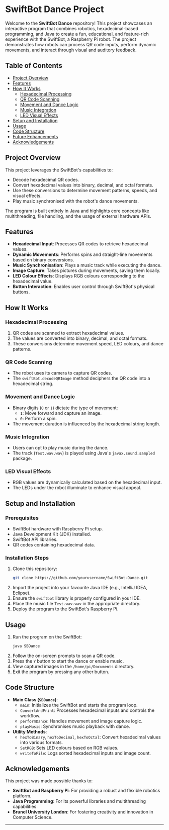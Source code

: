 # SwiftBot Dance Project

Welcome to the **SwiftBot Dance** repository! This project showcases an interactive program that combines robotics, hexadecimal-based programming, and Java to create a fun, educational, and feature-rich experience with the SwiftBot, a Raspberry Pi robot. The project demonstrates how robots can process QR code inputs, perform dynamic movements, and interact through visual and auditory feedback.

## Table of Contents
- [Project Overview](#project-overview)
- [Features](#features)
- [How It Works](#how-it-works)
  - [Hexadecimal Processing](#hexadecimal-processing)
  - [QR Code Scanning](#qr-code-scanning)
  - [Movement and Dance Logic](#movement-and-dance-logic)
  - [Music Integration](#music-integration)
  - [LED Visual Effects](#led-visual-effects)
- [Setup and Installation](#setup-and-installation)
- [Usage](#usage)
- [Code Structure](#code-structure)
- [Future Enhancements](#future-enhancements)
- [Acknowledgements](#acknowledgements)

## Project Overview
This project leverages the SwiftBot's capabilities to:
- Decode hexadecimal QR codes.
- Convert hexadecimal values into binary, decimal, and octal formats.
- Use these conversions to determine movement patterns, speeds, and visual effects.
- Play music synchronised with the robot's dance movements.

The program is built entirely in Java and highlights core concepts like multithreading, file handling, and the usage of external hardware APIs.

## Features
- **Hexadecimal Input**: Processes QR codes to retrieve hexadecimal values.
- **Dynamic Movements**: Performs spins and straight-line movements based on binary conversions.
- **Music Synchronisation**: Plays a music track while executing the dance.
- **Image Capture**: Takes pictures during movements, saving them locally.
- **LED Colour Effects**: Displays RGB colours corresponding to the hexadecimal value.
- **Button Interaction**: Enables user control through SwiftBot's physical buttons.

## How It Works

### Hexadecimal Processing
1. QR codes are scanned to extract hexadecimal values.
2. The values are converted into binary, decimal, and octal formats.
3. These conversions determine movement speed, LED colours, and dance patterns.

### QR Code Scanning
- The robot uses its camera to capture QR codes.
- The `swiftBot.decodeQRImage` method deciphers the QR code into a hexadecimal string.

### Movement and Dance Logic
- Binary digits (`0` or `1`) dictate the type of movement:
  - `1`: Move forward and capture an image.
  - `0`: Perform a spin.
- The movement duration is influenced by the hexadecimal string length.

### Music Integration
- Users can opt to play music during the dance.
- The track (`Test.wav.wav`) is played using Java's `javax.sound.sampled` package.

### LED Visual Effects
- RGB values are dynamically calculated based on the hexadecimal input.
- The LEDs under the robot illuminate to enhance visual appeal.

## Setup and Installation

### Prerequisites
- SwiftBot hardware with Raspberry Pi setup.
- Java Development Kit (JDK) installed.
- SwiftBot API libraries.
- QR codes containing hexadecimal data.

### Installation Steps
1. Clone this repository:
   ```bash
   git clone https://github.com/yourusername/SwiftBot-Dance.git
   ```
2. Import the project into your favourite Java IDE (e.g., IntelliJ IDEA, Eclipse).
3. Ensure the `swiftbot` library is properly configured in your IDE.
4. Place the music file `Test.wav.wav` in the appropriate directory.
5. Deploy the program to the SwiftBot's Raspberry Pi.

## Usage
1. Run the program on the SwiftBot:
   ```bash
   java SBDance
   ```
2. Follow the on-screen prompts to scan a QR code.
3. Press the `Y` button to start the dance or enable music.
4. View captured images in the `/home/pi/Documents` directory.
5. Exit the program by pressing any other button.

## Code Structure

- **Main Class (`SBDance`)**:
  - `main`: Initializes the SwiftBot and starts the program loop.
  - `ConvertAndPrint`: Processes hexadecimal inputs and controls the workflow.
  - `performDance`: Handles movement and image capture logic.
  - `playMusic`: Synchronises music playback with dance.
- **Utility Methods**:
  - `hexToBinary`, `hexToDecimal`, `hexToOctal`: Convert hexadecimal values into various formats.
  - `SetRGB`: Sets LED colours based on RGB values.
  - `writeToFile`: Logs sorted hexadecimal inputs and image count.

## Acknowledgements
This project was made possible thanks to:
- **SwiftBot and Raspberry Pi**: For providing a robust and flexible robotics platform.
- **Java Programming**: For its powerful libraries and multithreading capabilities.
- **Brunel University London**: For fostering creativity and innovation in Computer Science.

---
